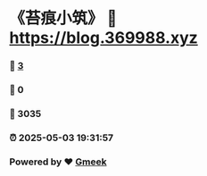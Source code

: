 # 《苔痕小筑》 :link: https://blog.369988.xyz 
### :page_facing_up: [3](https://blog.369988.xyz/tag.html) 
### :speech_balloon: 0 
### :hibiscus: 3035 
### :alarm_clock: 2025-05-03 19:31:57 
### Powered by :heart: [Gmeek](https://github.com/Meekdai/Gmeek)
